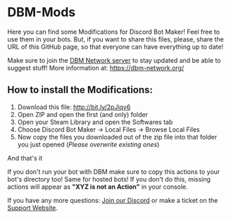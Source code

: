 # DBM-Mods

Here you can find some Modifications for Discord Bot Maker!
Feel free to use them in your bots. But, if you want to share this files, please, share the URL of this GitHub page, so that everyone can have everything up to date!

Make sure to join the [DBM Network server](https://discord.gg/3QxkZPK
) to stay updated and be able to suggest stuff! More information at: https://dbm-network.org/

## How to install the Modifications:
1. Download this file: http://bit.ly/2pJiqv6
2. Open ZIP and open the first (and only) folder
3. Open your Steam Library and open the Softwares tab
4. Choose Discord Bot Maker &rarr; Local Files &rarr; Browse Local Files
5. Now copy the files you downloaded out of the zip file into that folder you just opened (*Please overwrite existing ones*)

And that's it

If you don't run your bot with DBM make sure to copy this actions to your bot's directory too! Same for hosted bots! If you don't do this, missing actions will appear as **"XYZ is not an Action"** in your console.

If you have any more questions: [Join our Discord](https://discord.gg/3QxkZPK) or make a ticket on the [Support Website](https://dbm-support.site/index.php?a=add&category=5).
